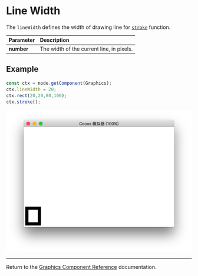 # Line Width

The `lineWidth` defines the width of drawing line for [`stroke`](./stroke.md) function.

| Parameter | Description
| :-------------- | :----------- |
| **number** | The width of the current line, in pixels. |

## Example

```ts
const ctx = node.getComponent(Graphics);
ctx.lineWidth = 20;
ctx.rect(20,20,80,100);
ctx.stroke();
```

<img src="./lineWidth.png">

<hr>

Return to the [Graphics Component Reference](../graphics.md) documentation.

